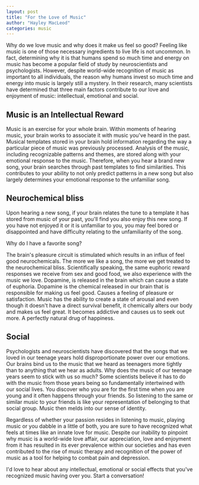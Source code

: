 ```yaml
---
layout: post
title: "For the Love of Music"
author: "Hayley MacLeod"
categories: music
---
```


Why do we love music and why does it make us feel so good? Feeling like music is one of those necessary ingredients to live life is not uncommon. In fact, determining why it is that humans spend so much time and energy on music has become a popular field of study by neuroscientists and psychologists. However, despite world-wide recognition of music as important to all individuals, the reason why humans invest so much time and energy into music is largely still a mystery. In their research, many scientists have determined that three main factors contribute to our love and enjoyment of music: intellectual, emotional and social.

## Music is an Intellectual Reward

Music is an exercise for your whole brain. Within moments of hearing music, your brain works to associate it with music you've heard in the past. Musical templates stored in your brain hold information regarding the way a particular piece of music was previously processed. Analysis of the music, including recognizable patterns and themes, are stored along with your emotional response to the music. Therefore, when you hear a brand new song, your brain searches through past templates to find similarities. This contributes to your ability to not only predict patterns in a new song but also largely determines your emotional response to the unfamiliar song.

## Neurochemical bliss

Upon hearing a new song, if your brain relates the tune to a template it has stored from music of your past, you'll find you also enjoy this new song. If you have not enjoyed it or it is unfamiliar to you, you may feel bored or disappointed and have difficulty relating to the unfamiliarity of the song.

Why do I have a favorite song?

The brain's pleasure circuit is stimulated which results in an influx of feel good neurochemicals. The more we like a song, the more we get treated to the neurochemical bliss. Scientifically speaking, the same euphoric reward responses we receive from sex and good food, we also experience with the music we love. Dopamine, is released in the brain which can cause a state of euphoria. Dopamine is the chemical released in our brain that is responsible for making us feel good. Causes a feeling of pleasure or satisfaction. Music has the ability to create a state of arousal and even though it doesn't have a direct survival benefit, it chemically alters our body and makes us feel great. It becomes addictive and causes us to seek out more. A perfectly natural drug of happiness.

## Social

Psychologists and neuroscientists have discovered that the songs that we loved in our teenage years hold disproportionate  power over our emotions. Our brains bind us to the music that we heard as teenagers more tightly than to anything that we hear as adults. Why does the music of our teenage years seem to stick with us so much? Some scientists believe it has to do with the music from those years being so fundamentally intertwined with our social lives. You discover who you are for the first time when you are young and it often happens through your friends. So listening to the same or similar music to your friends is like your representation of belonging to that social group. Music then melds into our sense of identity.

Regardless of whether your passion resides in listening to music, playing music or you dabble in a little of both, you are sure to have recognized what feels at times like an innate love for music. Despite our inability to pinpoint why music is a world-wide love affair, our appreciation, love and enjoyment from it has resulted in its ever prevalence within our societies and has even contributed to the rise of music therapy and recognition of the power of music as a tool for helping to combat pain and depression.

I'd love to hear about any intellectual, emotional or social effects that you've recognized music having over you. Start a conversation!
